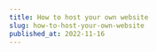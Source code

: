 ```yaml
---
title: How to host your own website
slug: how-to-host-your-own-website
published_at: 2022-11-16
---
```



